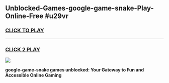
## Unblocked-Games-google-game-snake-Play-Online-Free #u29vr
<h3>
<a href="https://us.freeplayer.one?title=google-game-snake&ref=10M">CLICK TO PLAY</a></h3>
<hr>

<h3>
<a href="https://us.freeplayer.one?title=google-game-snake&ref=10M">CLICK 2 PLAY</a>
  
</h3>

<a href="https://us.freeplayer.one?title=google-game-snake&ref=10M"><img src="https://clearcache.store/games.png"></a>


**google-game-snake games unblocked: Your Gateway to Fun and Accessible Online Gaming**
